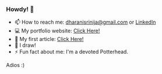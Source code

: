 ### Howdy! 🤠

- 📫 How to reach me: dharanisrinija@gmail.com
                  or [LinkedIn](https://www.linkedin.com/in/srinijadharani/)
- 💻 My portfolio website: [Click Here!](https://srinijad.netlify.app/)
- 📝 My first article: [Click Here!](https://analyticsindiamag.com/how-i-played-the-chrome-dino-game-with-just-my-palm/)
- 🎨 I draw!
- ⚡ Fun fact about me: I'm a devoted Potterhead.

Adios :)
